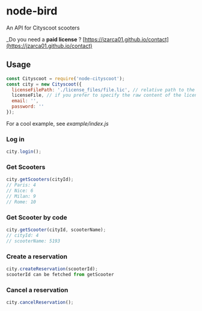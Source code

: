 # node-bird

An API for Cityscoot scooters

_Do you need a __paid license__ ? [https://jzarca01.github.io/contact](https://jzarca01.github.io/contact)

## Usage

```javascript
const Cityscoot = require('node-cityscoot');
const city = new Cityscoot({
  licenseFilePath: './license_files/file.lic', // relative path to the root of the project
  licenseFile, // if you prefer to specify the raw content of the license file
  email: '',
  password: ''
});
```

For a cool example, see _example/index.js_

### Log in

```javascript
city.login();
```

### Get Scooters

```javascript
city.getScooters(cityId);
// Paris: 4
// Nice: 6
// Milan: 9
// Rome: 10
```

### Get Scooter by code

```javascript
city.getScooter(cityId, scooterName);
// cityId: 4
// scooterName: 5193
```

### Create a reservation

```javascript
city.createReservation(scooterId);
scooterId can be fetched from getScooter
```

### Cancel a reservation

```javascript
city.cancelReservation();
```
